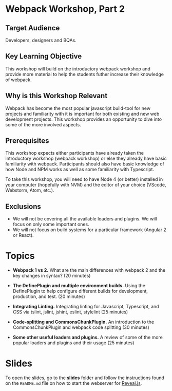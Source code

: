 # Webpack Workshop, Part 2

## Target Audience

Developers, designers and BQAs.

## Key Learning Objective

This workshop will build on the introductory webpack workshop and provide more material to help the students futher increase their knowledge of webpack.

## Why is this Workshop Relevant

Webpack has become the most popular javascript build-tool for new projects and familiarity with it is important for both existing and new web development projects.  This workshop provides an opportunity to dive into some of the more involved aspects.

## Prerequisites

This workshop expects either participants have already taken the introductory workshop (webpack workshop) or else they already have basic familiarity with webpack. Participants should also have basic knowledge of how Node and NPM works as well as some familiarity with Typescript.

To take this workshop, you will need to have Node 4 (or better) installed in your computer (hopefully with NVM) and the editor of your choice (VScode, Webstorm, Atom, etc.).

## Exclusions

* We will not be covering all the available loaders and plugins. We will focus on only some important ones.
* We will not focus on build systems for a particular framework (Angular 2 or React).

# Topics

* **Webpack 1 vs 2.** What are the main differences with webpack 2 and the key changes in syntax? (20 minutes)

* **The DefinePlugin and multiple environment builds.** Using the DefinePlugin to help configure different builds for development, production, and test. (20 minutes)

* **Integrating Linting.** Integrating linting for Javascript, Typescript, and CSS via tslint, jslint, jshint, eslint, stylelint (25 minutes)

* **Code-splitting and CommonsChunkPlugin.** An introduction to the CommonsChunkPlugin and webpack code splitting (30 minutes)

* **Some other useful loaders and plugins.** A review of some of the more popular loaders and plugins and their usage (25 minutes)

# Slides

To open the slides, go to the **slides** folder and follow the instructions found on the `README.md` file on how to start the webserver for [Reveal.js](https://github.com/hakimel/reveal.js/).